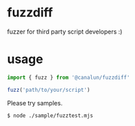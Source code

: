 # fuzzdiff 
fuzzer for third party script developers :)

# usage

```js
import { fuzz } from '@canalun/fuzzdiff'

fuzz('path/to/your/script')
```

Please try samples.
```bash
$ node ./sample/fuzztest.mjs
```
